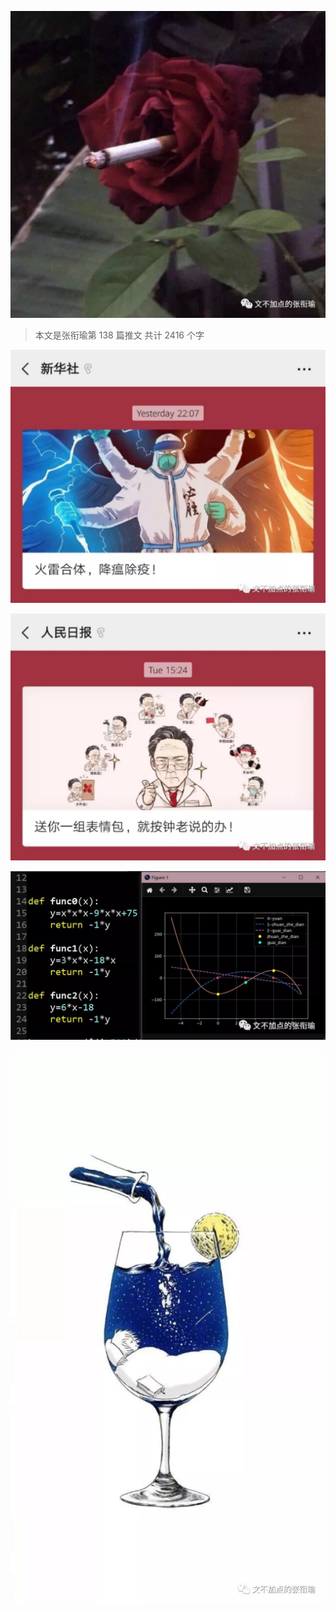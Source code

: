 ![](./images/img_001.jpeg)

> 本文是张衔瑜第 138 篇推文 共计 2416 个字

![](./images/img_002.jpeg)

![](./images/img_003.jpeg)

![](./images/img_004.jpeg)

![](./images/img_005.jpeg)
